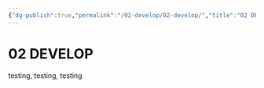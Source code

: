 ```yaml
---
{"dg-publish":true,"permalink":"/02-develop/02-develop/","title":"02 DEVELOP","tags":["develop","dashboard","folder-note","inputs"]}
---
```



# 02 DEVELOP

testing, testing, testing

